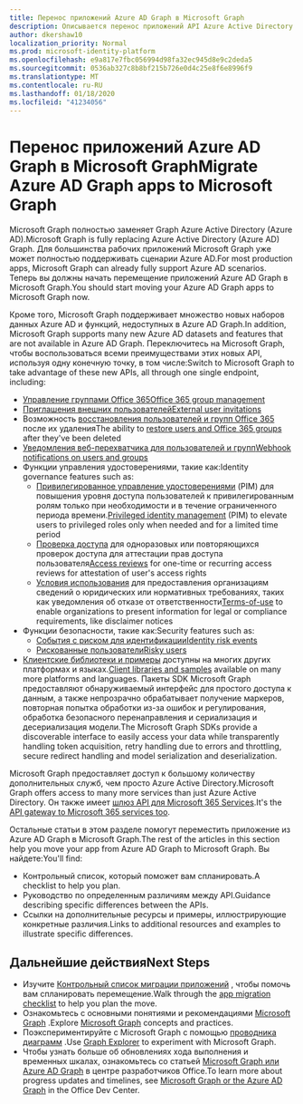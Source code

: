 ```yaml
---
title: Перенос приложений Azure AD Graph в Microsoft Graph
description: Описывается перенос приложений API Azure Active Directory (Azure AD) в API Microsoft Graph.
author: dkershaw10
localization_priority: Normal
ms.prod: microsoft-identity-platform
ms.openlocfilehash: e9a817e7fbc056994d98fa32ec945d8e9c2deda5
ms.sourcegitcommit: 0536ab327c8b8bf215b726e0d4c25e8f6e8996f9
ms.translationtype: MT
ms.contentlocale: ru-RU
ms.lasthandoff: 01/18/2020
ms.locfileid: "41234056"
---
```

# <a name="migrate-azure-ad-graph-apps-to-microsoft-graph"></a><span data-ttu-id="427fe-103">Перенос приложений Azure AD Graph в Microsoft Graph</span><span class="sxs-lookup"><span data-stu-id="427fe-103">Migrate Azure AD Graph apps to Microsoft Graph</span></span>

<span data-ttu-id="427fe-104">Microsoft Graph полностью заменяет Graph Azure Active Directory (Azure AD).</span><span class="sxs-lookup"><span data-stu-id="427fe-104">Microsoft Graph is fully replacing Azure Active Directory (Azure AD) Graph.</span></span> <span data-ttu-id="427fe-105">Для большинства рабочих приложений Microsoft Graph уже может полностью поддерживать сценарии Azure AD.</span><span class="sxs-lookup"><span data-stu-id="427fe-105">For most production apps, Microsoft Graph can already fully support Azure AD scenarios.</span></span> <span data-ttu-id="427fe-106">Теперь вы должны начать перемещение приложений Azure AD Graph в Microsoft Graph.</span><span class="sxs-lookup"><span data-stu-id="427fe-106">You should start moving your Azure AD Graph apps to Microsoft Graph now.</span></span>

<span data-ttu-id="427fe-107">Кроме того, Microsoft Graph поддерживает множество новых наборов данных Azure AD и функций, недоступных в Azure AD Graph.</span><span class="sxs-lookup"><span data-stu-id="427fe-107">In addition, Microsoft Graph supports many new Azure AD datasets and features that are not available in Azure AD Graph.</span></span> <span data-ttu-id="427fe-108">Переключитесь на Microsoft Graph, чтобы воспользоваться всеми преимуществами этих новых API, используя одну конечную точку, в том числе:</span><span class="sxs-lookup"><span data-stu-id="427fe-108">Switch to Microsoft Graph to take advantage of these new APIs, all through one single endpoint, including:</span></span>

- [<span data-ttu-id="427fe-109">Управление группами Office 365</span><span class="sxs-lookup"><span data-stu-id="427fe-109">Office 365 group management</span></span>](/graph/office365-groups-concept-overview)
- [<span data-ttu-id="427fe-110">Приглашения внешних пользователей</span><span class="sxs-lookup"><span data-stu-id="427fe-110">External user invitations</span></span>](/graph/api/resources/invitation?view=graph-rest-1.0)
- <span data-ttu-id="427fe-111">Возможность [восстановления пользователей и групп Office 365](/graph/api/resources/directory?view=graph-rest-1.0) после их удаления</span><span class="sxs-lookup"><span data-stu-id="427fe-111">The ability to [restore users and Office 365 groups](/graph/api/resources/directory?view=graph-rest-1.0) after they've been deleted</span></span>
- [<span data-ttu-id="427fe-112">Уведомления веб-перехватчика для пользователей и групп</span><span class="sxs-lookup"><span data-stu-id="427fe-112">Webhook notifications on users and groups</span></span>](/graph/webhooks?toc=./ref/toc.json&view=graph-rest-1.0)
- <span data-ttu-id="427fe-113">Функции управления удостоверениями, такие как:</span><span class="sxs-lookup"><span data-stu-id="427fe-113">Identity governance features such as:</span></span>
  - <span data-ttu-id="427fe-114">[Привилегированное управление удостоверениями](/graph/api/resources/privilegedidentitymanagement-root?view=graph-rest-beta) (PIM) для повышения уровня доступа пользователей к привилегированным ролям только при необходимости и в течение ограниченного периода времени.</span><span class="sxs-lookup"><span data-stu-id="427fe-114">[Privileged identity management](/graph/api/resources/privilegedidentitymanagement-root?view=graph-rest-beta) (PIM) to elevate users to privileged roles only when needed and for a limited time period</span></span>
  - <span data-ttu-id="427fe-115">[Проверка доступа](/graph/api/resources/accessreviews-root?view=graph-rest-beta) для одноразовых или повторяющихся проверок доступа для аттестации прав доступа пользователя</span><span class="sxs-lookup"><span data-stu-id="427fe-115">[Access reviews](/graph/api/resources/accessreviews-root?view=graph-rest-beta) for one-time or recurring access reviews for attestation of user's access rights</span></span>
  - <span data-ttu-id="427fe-116">[Условия использования](/graph/api/resources/accessreviews-root?view=graph-rest-beta) для предоставления организациям сведений о юридических или нормативных требованиях, таких как уведомления об отказе от ответственности</span><span class="sxs-lookup"><span data-stu-id="427fe-116">[Terms-of-use](/graph/api/resources/accessreviews-root?view=graph-rest-beta) to enable organizations to present information for legal or compliance requirements, like disclaimer notices</span></span>
- <span data-ttu-id="427fe-117">Функции безопасности, такие как:</span><span class="sxs-lookup"><span data-stu-id="427fe-117">Security features such as:</span></span>
  - [<span data-ttu-id="427fe-118">События с риском для идентификации</span><span class="sxs-lookup"><span data-stu-id="427fe-118">Identity risk events</span></span>](/graph/api/resources/identityriskevent?view=graph-rest-beta)
  - [<span data-ttu-id="427fe-119">Рискованные пользователи</span><span class="sxs-lookup"><span data-stu-id="427fe-119">Risky users</span></span>](/graph/api/resources/riskyuser?view=graph-rest-beta)
- <span data-ttu-id="427fe-120">[Клиентские библиотеки и примеры](/graph/) доступны на многих других платформах и языках.</span><span class="sxs-lookup"><span data-stu-id="427fe-120">[Client libraries and samples](/graph/) available on many more platforms and languages.</span></span> <span data-ttu-id="427fe-121">Пакеты SDK Microsoft Graph предоставляют обнаруживаемый интерфейс для простого доступа к данным, а также непрозрачно обрабатывает получение маркеров, повторная попытка обработки из-за ошибок и регулирования, обработка безопасного перенаправления и сериализация и десериализация модели.</span><span class="sxs-lookup"><span data-stu-id="427fe-121">The Microsoft Graph SDKs provide a discoverable interface to easily access your data while transparently handling token acquisition, retry handling due to errors and throttling, secure redirect handling and model serialization and deserialization.</span></span>

<span data-ttu-id="427fe-122">Microsoft Graph предоставляет доступ к большому количеству дополнительных служб, чем просто Azure Active Directory.</span><span class="sxs-lookup"><span data-stu-id="427fe-122">Microsoft Graph offers access to many more services than just Azure Active Directory.</span></span> <span data-ttu-id="427fe-123">Он также имеет [шлюз API для Microsoft 365 Services](/graph/).</span><span class="sxs-lookup"><span data-stu-id="427fe-123">It's the [API gateway to Microsoft 365 services too](/graph/).</span></span>

<span data-ttu-id="427fe-124">Остальные статьи в этом разделе помогут переместить приложение из Azure AD Graph в Microsoft Graph.</span><span class="sxs-lookup"><span data-stu-id="427fe-124">The rest of the articles in this section help you move your app from Azure AD Graph to Microsoft Graph.</span></span> <span data-ttu-id="427fe-125">Вы найдете:</span><span class="sxs-lookup"><span data-stu-id="427fe-125">You'll find:</span></span>

- <span data-ttu-id="427fe-126">Контрольный список, который поможет вам спланировать.</span><span class="sxs-lookup"><span data-stu-id="427fe-126">A checklist to help you plan.</span></span>
- <span data-ttu-id="427fe-127">Руководство по определенным различиям между API.</span><span class="sxs-lookup"><span data-stu-id="427fe-127">Guidance describing specific differences between the APIs.</span></span>
- <span data-ttu-id="427fe-128">Ссылки на дополнительные ресурсы и примеры, иллюстрирующие конкретные различия.</span><span class="sxs-lookup"><span data-stu-id="427fe-128">Links to additional resources and examples to illustrate specific differences.</span></span>

## <a name="next-steps"></a><span data-ttu-id="427fe-129">Дальнейшие действия</span><span class="sxs-lookup"><span data-stu-id="427fe-129">Next Steps</span></span>

- <span data-ttu-id="427fe-130">Изучите [Контрольный список миграции приложений](migrate-azure-ad-graph-planning-checklist.md) , чтобы помочь вам спланировать перемещение.</span><span class="sxs-lookup"><span data-stu-id="427fe-130">Walk through the [app migration checklist](migrate-azure-ad-graph-planning-checklist.md) to help you plan the move.</span></span>
- <span data-ttu-id="427fe-131">Ознакомьтесь с основными понятиями и рекомендациями [Microsoft Graph](/graph/overview) .</span><span class="sxs-lookup"><span data-stu-id="427fe-131">Explore [Microsoft Graph](/graph/overview) concepts and practices.</span></span>
- <span data-ttu-id="427fe-132">Поэкспериментируйте с Microsoft Graph с помощью [проводника диаграмм](https://aka.ms/ge) .</span><span class="sxs-lookup"><span data-stu-id="427fe-132">Use [Graph Explorer](https://aka.ms/ge) to experiment with Microsoft Graph.</span></span>
- <span data-ttu-id="427fe-133">Чтобы узнать больше об обновлениях хода выполнения и временных шкалах, ознакомьтесь со статьей [Microsoft Graph или Azure AD Graph](https://dev.office.com/blogs/microsoft-graph-or-azure-ad-graph) в центре разработчиков Office.</span><span class="sxs-lookup"><span data-stu-id="427fe-133">To learn more about progress updates and timelines, see [Microsoft Graph or the Azure AD Graph](https://dev.office.com/blogs/microsoft-graph-or-azure-ad-graph) in the Office Dev Center.</span></span>
